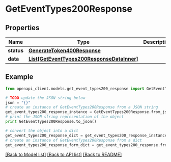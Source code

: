 # GetEventTypes200Response


## Properties
Name | Type | Description | Notes
------------ | ------------- | ------------- | -------------
**status** | [**GenerateToken400Response**](GenerateToken400Response.md) |  | [optional] 
**data** | [**List[GetEventTypes200ResponseDataInner]**](GetEventTypes200ResponseDataInner.md) |  | [optional] 

## Example

```python
from openapi_client.models.get_event_types200_response import GetEventTypes200Response

# TODO update the JSON string below
json = "{}"
# create an instance of GetEventTypes200Response from a JSON string
get_event_types200_response_instance = GetEventTypes200Response.from_json(json)
# print the JSON string representation of the object
print GetEventTypes200Response.to_json()

# convert the object into a dict
get_event_types200_response_dict = get_event_types200_response_instance.to_dict()
# create an instance of GetEventTypes200Response from a dict
get_event_types200_response_form_dict = get_event_types200_response.from_dict(get_event_types200_response_dict)
```
[[Back to Model list]](../README.md#documentation-for-models) [[Back to API list]](../README.md#documentation-for-api-endpoints) [[Back to README]](../README.md)


